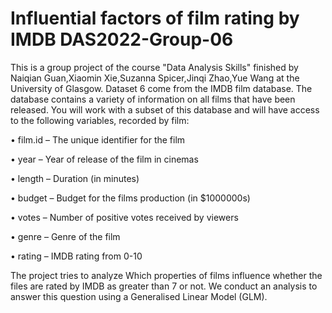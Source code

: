 # Influential factors of film rating by IMDB   DAS2022-Group-06
This is a group project of the course "Data Analysis Skills" finished by Naiqian Guan,Xiaomin Xie,Suzanna Spicer,Jinqi Zhao,Yue Wang at the University of Glasgow.
Dataset 6 come from the IMDB film database. The database contains a variety of information on all films that have been released. You will work with a subset of this database and will have access to the following variables, recorded by film:


• film.id – The unique identifier for the film

• year – Year of release of the film in cinemas

• length – Duration (in minutes)

• budget – Budget for the films production (in $1000000s)

• votes – Number of positive votes received by viewers

• genre – Genre of the film

• rating – IMDB rating from 0-10


The project tries to analyze Which properties of films influence whether the files are rated by IMDB as greater than 7 or not. We conduct an analysis to answer this question using a Generalised Linear Model (GLM). 
